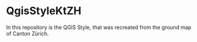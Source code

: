 # QgisStyleKtZH
In this repository is the QGIS Style, that was recreated from the ground map of Canton Zürich. 
